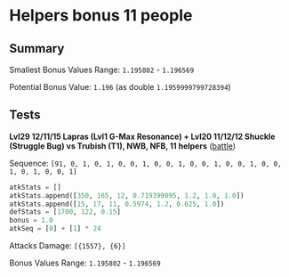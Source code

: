 # Helpers bonus 11 people

## Summary

Smallest Bonus Values Range: `1.195802` - `1.196569`

Potential Bonus Value: `1.196` (as double `1.1959999799728394`)

## Tests

**Lvl29 12/11/15 Lapras (Lvl1 G-Max Resonance) + Lvl20 11/12/12 Shuckle (Struggle Bug) vs Trubish (T1), NWB, NFB, 11 helpers** ([battle](https://drive.google.com/file/d/1rWxFM_4oEEqivHCob1xNX2uso_u6r3qD/view))

Sequence: `[91, 0, 1, 0, 1, 0, 0, 1, 0, 0, 1, 0, 0, 1, 0, 0, 1, 0, 0, 1, 0, 1, 0, 0, 1]`

```python
atkStats = []
atkStats.append([350, 165, 12, 0.719399095, 1.2, 1.0, 1.0])
atkStats.append([15, 17, 11, 0.5974, 1.2, 0.625, 1.0])
defStats = [1700, 122, 0.15]
bonus = 1.0
atkSeq = [0] + [1] * 24
```

Attacks Damage: `[{1557}, {6}]`

Bonus Values Range: `1.195802` - `1.196569`
